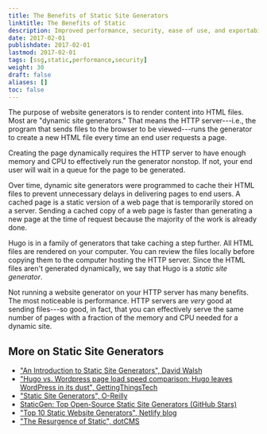 ```yaml
---
title: The Benefits of Static Site Generators
linktitle: The Benefits of Static
description: Improved performance, security, ease of use, and exportability of content are just a few of the reasons static site generators are so appealing.
date: 2017-02-01
publishdate: 2017-02-01
lastmod: 2017-02-01
tags: [ssg,static,performance,security]
weight: 30
draft: false
aliases: []
toc: false
---
```


The purpose of website generators is to render content into HTML files. Most are "dynamic site generators." That means the HTTP server---i.e., the program that sends files to the browser to be viewed---runs the generator to create a new HTML file every time an end user requests a page.

Creating the page dynamically requires the HTTP server to have enough memory and CPU to effectively run the generator nonstop. If not, your end user will wait in a queue for the page to be generated.

Over time, dynamic site generators were programmed to cache their HTML files to prevent unnecessary delays in delivering pages to end users. A cached page is a static version of a web page that is temporarily stored on a server. Sending a cached copy of a web page is faster than generating a new page at the time of request because the majority of the work is already done.

Hugo is in a family of generators that take caching a step further. All HTML files are rendered on your computer. You can review the files locally before copying them to the computer hosting the HTTP server. Since the HTML files aren't generated dynamically, we say that Hugo is a *static site generator*.

Not running a website generator on your HTTP server has many benefits. The most noticeable is performance. HTTP servers are *very* good at sending files---so good, in fact, that you can effectively serve the same number of pages with a fraction of the memory and CPU needed for a dynamic site.

## More on Static Site Generators

* ["An Introduction to Static Site Generators", David Walsh][]
* ["Hugo vs. Wordpress page load speed comparison: Hugo leaves WordPress in its dust", GettingThingsTech][hugovwordpress]
* ["Static Site Generators", O-Reilly][]
* [StaticGen: Top Open-Source Static Site Generators (GitHub Stars)][]
* ["Top 10 Static Website Generators", Netlify blog][]
* ["The Resurgence of Static", dotCMS][dotcms]


["An Introduction to Static Site Generators", David Walsh]: https://davidwalsh.name/introduction-static-site-generators
["Static Site Generators", O-Reilly]: /documents/oreilly-static-site-generators.pdf
["Top 10 Static Website Generators", Netlify blog]: https://www.netlify.com/blog/2016/05/02/top-ten-static-website-generators/
[hugovwordpress]: https://gettingthingstech.com/hugo-vs.-wordpress-page-load-speed-comparison-hugo-leaves-wordpress-in-its-dust/
[StaticGen: Top Open-Source Static Site Generators (GitHub Stars)]: https://www.staticgen.com/
[dotcms]: https://dotcms.com/blog/post/the-resurgence-of-static

